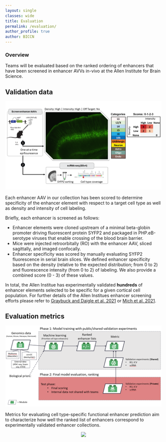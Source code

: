 ```yaml
---
layout: single
classes: wide
title: Evaluation
permalink: /evaluation/
author_profile: true
author: BICCN
---
```


### Overview

Teams will be evaluated based on the ranked ordering of enhancers that have been screened in enhancer AVVs in-vivo at the Allen Institute for Brain Science. 

## Validation data

<p align="center">
  <img src="/assets/images/enhancer_screening_pipeline.png" />
</p>

Each enhancer AAV in our collection has been scored to determine specificity of the enhancer element with respect to a target cell type as well as density and intensity of cell labeling.

Briefly, each enhancer is screened as follows:

* Enhancer elements were cloned upstream of a minimal beta-globin promoter driving fluorescent protein SYFP2 and packaged in PHP.eB-serotype viruses that enable crossing of the blood brain barrier.
* Mice were injected retroorbitally (RO) with the enhancer AAV, sliced sagittally, and imaged confocally.
* Enhancer specificity was scored by manually evaluating SYFP2 fluorescence in serial brain slices. We defined enhancer specificity based on the density (relative to the expected distribution; from 0 to 2) and fluorescence intensity (from 0 to 2) of labeling. We also provide a combined score (0 - 3) of these values. 

In total, the Allen Institue has experimentally validated **hundreds** of enhancer elements selected to be specific for a given cortical cell population. For further details of the Allen Institues enhancer screening efforts please refer to [Graybuck and Daigle et al. 2021](https://www.cell.com/neuron/fulltext/S0896-6273(21)00159-8?_returnURL=https%3A%2F%2Flinkinghub.elsevier.com%2Fretrieve%2Fpii%2FS0896627321001598%3Fshowall%3Dtrue) or [Mich et al. 2021](https://www.cell.com/cell-reports/fulltext/S2211-1247(21)00067-X?_returnURL=https%3A%2F%2Flinkinghub.elsevier.com%2Fretrieve%2Fpii%2FS221112472100067X%3Fshowall%3Dtrue).

## Evaluation metrics

<p align="center">
  <img src="/assets/images/evalutaion_schematic.png" />
</p>

Metrics for evaluating cell type-specific functional enhancer prediction aim to characterize how well the ranked list of enhancers correspond to experimentally validated enhancer collections.

<p align="center">
  <img src="/assets/images/evalutaion_layout.png" />
</p>
